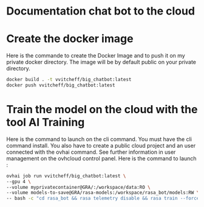 # Documentation chat bot to the cloud

# Create the docker image

Here is the commande to create the Docker Image and to push it on my private docker directory. The image will be by default public on your private directory. 

```bash
docker build . -t vvitcheff/big_chatbot:latest
docker push vvitcheff/big_chatbot:latest
```

# Train the model on the cloud with the tool AI Training

Here is the command to launch on the cli command. You must have the cli command install. You also have to create a public cloud project and an user connected with the ovhai command. See further information in user management on the ovhcloud control panel. Here is the command to launch : 

```bash
ovhai job run vvitcheff/big_chatbot:latest \
--gpu 4 \
--volume myprivatecontainer@GRA/:/workspace/data:RO \
--volume models-to-save@GRA/rasa-models:/workspace/rasa_bot/models:RW \
-- bash -c "cd rasa_bot && rasa telemetry disable && rasa train --force --fixed-model-name customer-model"
``` 